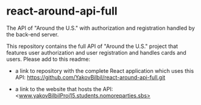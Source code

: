 # react-around-api-full

The API of "Around the U.S." with authorization and registration handled by the back-end server.

This repository contains the full API of "Around the U.S." project that features user authorization and user registration and handles cards and users. Please add to this readme:

* a link to repository with the complete React application which uses this API:
<https://github.com/YakovBilbil/react-around-api-full.git>

* a link to the website that hosts the API:
 <www.yakovBilbilProj15.students.nomoreparties.sbs>

